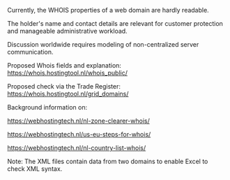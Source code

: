 Currently, the WHOIS properties of a web domain are hardly readable.

The holder's name and contact details are relevant for customer protection and manageable administrative workload.

Discussion worldwide requires modeling of non-centralized server communication.

Proposed Whois fields and explanation: https://whois.hostingtool.nl/whois_public/

Proposed check via the Trade Register: https://whois.hostingtool.nl/grid_domains/

Background information on:

https://webhostingtech.nl/nl-zone-clearer-whois/

https://webhostingtech.nl/us-eu-steps-for-whois/

https://webhostingtech.nl/nl-country-list-whois/

Note: The XML files contain data from two domains to enable Excel to check XML syntax.
